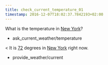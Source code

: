 ```yaml
---
title: check_current_temperature_01
timestamp: 2016-12-07T18:02:37.7842193+02:00
---
```


What is the temperature in [New York](city)?
* ask_current_weather/temperature

< It is [72](temperature) degrees in [New York](city) right now.
* provide_weather/current

